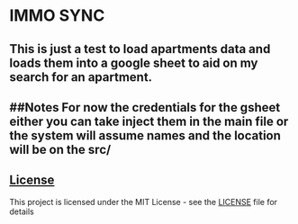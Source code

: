 # IMMO SYNC
This is just a test to load apartments data and loads them into a google sheet to aid on my search for an apartment. 
---
##Notes
For now the credentials for the gsheet either you can take inject them in the main file or the system will assume names and the location will be on the __src/__
---
## [License](#license)
This project is licensed under the MIT License - see the [LICENSE](LICENSE) file for details